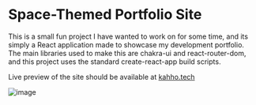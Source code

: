 # Space-Themed Portfolio Site
This is a small fun project I have wanted to work on for some time, and its simply a React application made to showcase my development portfolio. The main libraries used to make this are chakra-ui and react-router-dom, and this project uses the standard create-react-app build scripts. 

Live preview of the site should be available at [kahho.tech](https://kahho.tech)

![image](https://user-images.githubusercontent.com/33172738/157231274-bfc0ad8b-c49a-448d-a83b-65f063e22324.png)
